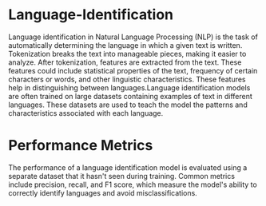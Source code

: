 # Language-Identification
 Language identification in Natural Language Processing (NLP) is the task of automatically determining the language in which a given text is written. Tokenization breaks the text into manageable pieces, making it easier to analyze. After tokenization, features are extracted from the text. These features could include statistical properties of the text, frequency of certain characters or words, and other linguistic characteristics. These features help in distinguishing between languages.Language identification models are often trained on large datasets containing examples of text in different languages. These datasets are used to teach the model the patterns and characteristics associated with each language.
# Performance Metrics
The performance of a language identification model is evaluated using a separate dataset that it hasn't seen during training. Common metrics include precision, recall, and F1 score, which measure the model's ability to correctly identify languages and avoid misclassifications.
